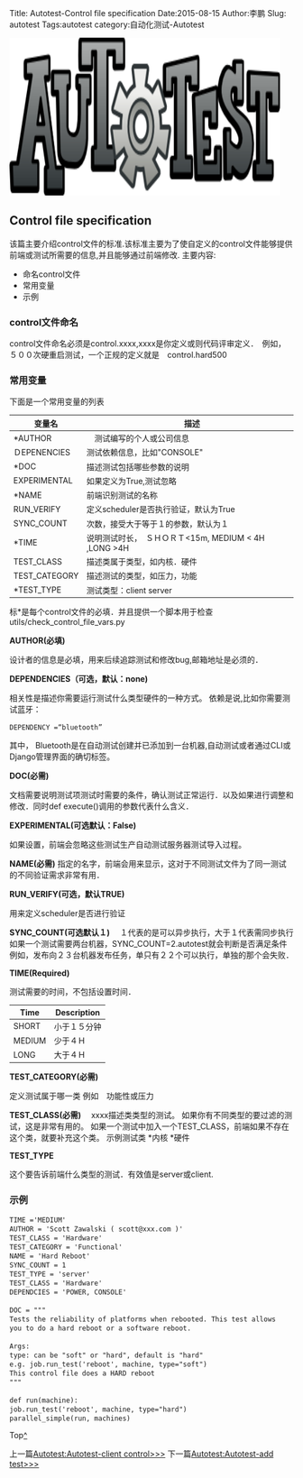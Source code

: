 Title: Autotest-Control file specification
Date:2015-08-15
Author:李鹏
Slug: autotest
Tags:autotest
category:自动化测试-Autotest

<img src="https://github.com/king32783784/king32783784.github.io/blob/master/tmpfile/autotestlogo.png?raw=true" height="280" width="480">

## Control file specification

该篇主要介绍control文件的标准.该标准主要为了使自定义的control文件能够提供前端或测试所需要的信息,并且能够通过前端修改.
主要内容:

* 命名control文件
* 常用变量
* 示例

### control文件命名

control文件命名必须是control.xxxx,xxxx是你定义或则代码评审定义．　例如，５００次硬重启测试，一个正规的定义就是　control.hard500

### 常用变量

下面是一个常用变量的列表

变量名 |　描述
------ | --------------
*AUTHOR |　测试编写的个人或公司信息
ＤEPENENCIES | 测试依赖信息，比如"CONSOLE"
*DOC | 描述测试包括哪些参数的说明
EXPERIMENTAL | 如果定义为True,测试忽略
*NAME |  前端识别测试的名称
RUN_VERIFY | 定义scheduler是否执行验证，默认为True
SYNC_COUNT |  次数，接受大于等于１的参数，默认为１
*TIME | 说明测试时长，　ＳＨＯＲＴ<15m, MEDIUM < 4H ,LONG >4H
TEST_CLASS | 描述类属于类型，如内核．硬件
TEST_CATEGORY | 描述测试的类型，如压力，功能
*TEST_TYPE |  测试类型：client server

标*是每个control文件的必填．并且提供一个脚本用于检查utils/check_control_file_vars.py

**AUTHOR(必填)**

设计者的信息是必填，用来后续追踪测试和修改bug,邮箱地址是必须的．

**DEPENDENCIES（可选，默认：none)**

相关性是描述你需要运行测试什么类型硬件的一种方式。 依赖是说,比如你需要测试蓝牙：

    DEPENDENCY =“bluetooth”

其中， Bluetooth是在自动测试创建并已添加到一台机器,自动测试或者通过CLI或Django管理界面的确切标签。 

**DOC(必需)**

文档需要说明测试项测试时需要的条件，确认测试正常运行．以及如果进行调整和修改．同时def execute()调用的参数代表什么含义．

**EXPERIMENTAL(可选默认：False)**

如果设置，前端会忽略这些测试生产自动测试服务器测试导入过程。 

**NAME(必需)**
指定的名字，前端会用来显示，这对于不同测试文件为了同一测试的不同验证需求非常有用．

**RUN_VERIFY(可选，默认TRUE)**

用来定义scheduler是否进行验证

**SYNC_COUNT(可选默认１)**
　１代表的是可以异步执行，大于１代表需同步执行
如果一个测试需要两台机器，SYNC_COUNT=2.autotest就会判断是否满足条件
例如，发布向２３台机器发布任务，单只有２２个可以执行，单独的那个会失败．

**TIME(Required)**

 测试需要的时间，不包括设置时间．
 
 Time | Description
 ----- | ---------
 SHORT | 小于１５分钟
 MEDIUM | 少于４Ｈ
 LONG | 大于４Ｈ
 
**TEST_CATEGORY(必需)**

定义测试属于哪一类
例如　功能性或压力

**TEST_CLASS(必需)**
　xxxx描述类类型的测试。 如果你有不同类型的要过滤的测试，这是非常有用的。
如果一个测试中加入一个TEST_CLASS，前端如果不存在这个类，就要补充这个类。
示例测试类
*内核
*硬件 

**TEST_TYPE**

这个要告诉前端什么类型的测试．有效值是server或client.

### 示例
    TIME ='MEDIUM'
    AUTHOR = 'Scott Zawalski ( scott@xxx.com )'
    TEST_CLASS = 'Hardware'
    TEST_CATEGORY = 'Functional'
    NAME = 'Hard Reboot'
    SYNC_COUNT = 1
    TEST_TYPE = 'server'
    TEST_CLASS = 'Hardware'
    DEPENDCIES = 'POWER, CONSOLE'

    DOC = """
    Tests the reliability of platforms when rebooted. This test allows
    you to do a hard reboot or a software reboot.

    Args:
    type: can be "soft" or "hard", default is "hard"
    e.g. job.run_test('reboot', machine, type="soft")
    This control file does a HARD reboot
    """

    def run(machine):
    job.run_test('reboot', machine, type="hard")
    parallel_simple(run, machines)

Top[^]()

上一篇[Autotest:Autotest-client control>>>](https://king32783784.github.io/2015/08/14/autotest/)
下一篇[Autotest:Autotest-add test>>>](https://king32783784.github.io/2015/08/16/autotest/)
